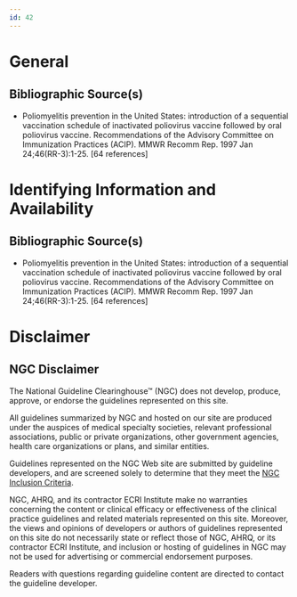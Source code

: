 ```yaml
---
id: 42
---
```


# General

## Bibliographic Source(s)

- Poliomyelitis prevention in the United States: introduction of a sequential vaccination schedule of inactivated poliovirus vaccine followed by oral poliovirus vaccine. Recommendations of the Advisory Committee on Immunization Practices (ACIP). MMWR Recomm Rep. 1997 Jan 24;46(RR-3):1-25. [64 references]

# Identifying Information and Availability

## Bibliographic Source(s)

- Poliomyelitis prevention in the United States: introduction of a sequential vaccination schedule of inactivated poliovirus vaccine followed by oral poliovirus vaccine. Recommendations of the Advisory Committee on Immunization Practices (ACIP). MMWR Recomm Rep. 1997 Jan 24;46(RR-3):1-25. [64 references]

# Disclaimer

## NGC Disclaimer

The National Guideline Clearinghouse™ (NGC) does not develop, produce, approve, or endorse the guidelines represented on this site.

All guidelines summarized by NGC and hosted on our site are produced under the auspices of medical specialty societies, relevant professional associations, public or private organizations, other government agencies, health care organizations or plans, and similar entities.

Guidelines represented on the NGC Web site are submitted by guideline developers, and are screened solely to determine that they meet the [NGC Inclusion Criteria](/help-and-about/summaries/inclusion-criteria).

NGC, AHRQ, and its contractor ECRI Institute make no warranties concerning the content or clinical efficacy or effectiveness of the clinical practice guidelines and related materials represented on this site. Moreover, the views and opinions of developers or authors of guidelines represented on this site do not necessarily state or reflect those of NGC, AHRQ, or its contractor ECRI Institute, and inclusion or hosting of guidelines in NGC may not be used for advertising or commercial endorsement purposes.

Readers with questions regarding guideline content are directed to contact the guideline developer.

